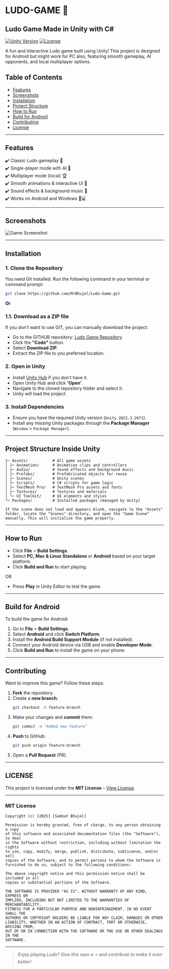 # **LUDO-GAME** 🎲  
## **Ludo Game Made in Unity with C#**
[![Unity Version](https://img.shields.io/badge/Unity-2022.3.26f1-blue.svg)](https://unity.com/)
[![License](https://img.shields.io/badge/License-MIT-green.svg)](#license)


A fun and interactive Ludo game built using Unity! This project is designed for Android but might work for PC also, featuring smooth gameplay, AI opponents, and local multiplayer options. 

## **Table of Contents**  
- [Features](#features)  
- [Screenshots](#screenshots)  
- [Installation](#installation)
- [Project Structure](#project-structure-inside-unity)
- [How to Run](#how-to-run)  
- [Build for Android](#build-for-android)  
- [Contributing](#contributing)  
- [License](#license)  

---

## **Features**
✔️ Classic Ludo gameplay 🎲  
✔️ Single-player mode with AI 🤖  
✔️ Multiplayer mode (local) 🏆  
✔️ Smooth animations & interactive UI 🎨  
✔️ Sound effects & background music 🎵  
✔️ Works on Android and Windows 📱💻  

---

## **Screenshots**
 
![Game Screenshot](https://github.com/user-attachments/assets/ae166b08-4dbc-4dae-b969-ffa973b07194)

---

## **Installation**

### **1. Clone the Repository**  
You need Git installed. Run the following command in your terminal or command prompt:  

```sh
git clone https://github.com/MrBhujel/Ludo-Game.git
```

**Or**

### **1.1. Download as a ZIP file**
If you don't want to use GIT, you can manually download the project:
- Go to the GITHUB repository: [Ludo Game Repository](https://github.com/MrBhujel/Ludo-Game)
- Click the **"Code"** button.
- Select **Download ZIP**.
- Extract the ZIP file to you preferred location.

### **2. Open in Unity**  
- Install [Unity Hub](https://unity.com/download) if you don’t have it.  
- Open Unity Hub and click **'Open'**.  
- Navigate to the cloned repository folder and select it.  
- Unity will load the project.  

### **3. Install Dependencies**  
- Ensure you have the required Unity version (`Unity 2022.3.26f1`).  
- Install any missing Unity packages through the **Package Manager** (`Window` > `Package Manager`).  

---

## **Project Structure Inside Unity**
```
├─ Assets/           # All game assets
│ ├─ Animation/      # Animation clips and controllers
│ ├─ Audio/          # Sound effects and background music
│ ├─ Prefabs/        # Prefabricated objects for reuse
│ ├─ Scenes/         # Unity scenes
│ ├─ Scripts/        # C# scripts for game logic
│ ├─ TextMesh Pro/   # TextMesh Pro assets and fonts
│ ├─ Textures/       # Textures and materials
│ └─ UI Toolkit/     # UI elements and styles
└─ Packages/         # Installed packages (managed by Unity)
```

`If the scene does not load and appears blank, navigate to the "Assets" folder, locate the "Scenes" directory, and open the "Game Scene" manually. This will initialize the game properly.`

---

## **How to Run**
- Click **File** > **Build Settings**.  
- Select **PC, Mac & Linux Standalone** or **Android** based on your target platform.  
- Click **Build and Run** to start playing.  

OR  

- Press **Play** in Unity Editor to test the game.  

---

## **Build for Android**
To build the game for Android:  
1. Go to **File** > **Build Settings**.  
2. Select **Android** and click **Switch Platform**.  
3. Install the **Android Build Support Module** (if not installed).  
4. Connect your Android device via USB and enable **Developer Mode**.  
5. Click **Build and Run** to install the game on your phone.  

---

## **Contributing**
Want to improve this game? Follow these steps:  
1. **Fork** the repository.  
2. Create a **new branch**:  
   ```sh
   git checkout -b feature-branch
   ```  
3. Make your changes and **commit** them:  
   ```sh
   git commit -m "Added new feature"
   ```  
4. **Push** to GitHub:  
   ```sh
   git push origin feature-branch
   ```  
5. Open a **Pull Request** (PR).  

---

## **LICENSE**
This project is licensed under the **MIT License** – [View License](#mit-license).  

---

### MIT License

```
Copyright (c) [2025] [Sambat Bhujel]

Permission is hereby granted, free of charge, to any person obtaining a copy
of this software and associated documentation files (the "Software"), to deal
in the Software without restriction, including without limitation the rights
to use, copy, modify, merge, publish, distribute, sublicense, and/or sell
copies of the Software, and to permit persons to whom the Software is
furnished to do so, subject to the following conditions:

The above copyright notice and this permission notice shall be included in all
copies or substantial portions of the Software.

THE SOFTWARE IS PROVIDED "AS IS", WITHOUT WARRANTY OF ANY KIND, EXPRESS OR
IMPLIED, INCLUDING BUT NOT LIMITED TO THE WARRANTIES OF MERCHANTABILITY,
FITNESS FOR A PARTICULAR PURPOSE AND NONINFRINGEMENT. IN NO EVENT SHALL THE
AUTHORS OR COPYRIGHT HOLDERS BE LIABLE FOR ANY CLAIM, DAMAGES OR OTHER
LIABILITY, WHETHER IN AN ACTION OF CONTRACT, TORT OR OTHERWISE, ARISING FROM,
OUT OF OR IN CONNECTION WITH THE SOFTWARE OR THE USE OR OTHER DEALINGS IN THE
SOFTWARE.
```
---

> *Enjoy playing Ludo? Give this repo a ⭐ and contribute to make it even better!*
